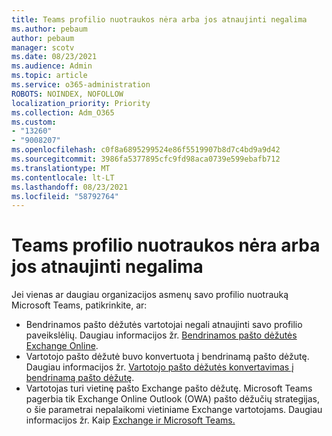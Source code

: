 ```yaml
---
title: Teams profilio nuotraukos nėra arba jos atnaujinti negalima
ms.author: pebaum
author: pebaum
manager: scotv
ms.date: 08/23/2021
ms.audience: Admin
ms.topic: article
ms.service: o365-administration
ROBOTS: NOINDEX, NOFOLLOW
localization_priority: Priority
ms.collection: Adm_O365
ms.custom:
- "13260"
- "9008207"
ms.openlocfilehash: c0f8a6895299524e86f5519907b8d7c4bd9a9d42
ms.sourcegitcommit: 3986fa5377895cfc9fd98aca0739e599ebafb712
ms.translationtype: MT
ms.contentlocale: lt-LT
ms.lasthandoff: 08/23/2021
ms.locfileid: "58792764"
---
```

# <a name="teams-profile-photo-is-missing-or-cant-be-updated"></a>Teams profilio nuotraukos nėra arba jos atnaujinti negalima

Jei vienas ar daugiau organizacijos asmenų savo profilio nuotrauką Microsoft Teams, patikrinkite, ar: 

- Bendrinamos pašto dėžutės vartotojai negali atnaujinti savo profilio paveikslėlių. Daugiau informacijos žr. [Bendrinamos pašto dėžutės Exchange Online](https://docs.microsoft.com/exchange/collaboration-exo/shared-mailboxes). 
- Vartotojo pašto dėžutė buvo konvertuota į bendrinamą pašto dėžutę. Daugiau informacijos žr. [Vartotojo pašto dėžutės konvertavimas į bendrinamą pašto dėžutę](https://docs.microsoft.com/microsoft-365/admin/email/convert-user-mailbox-to-shared-mailbox). 
- Vartotojas turi vietinę pašto Exchange pašto dėžutę. Microsoft Teams pagerbia tik Exchange Online Outlook (OWA) pašto dėžučių strategijas, o šie parametrai nepalaikomi vietiniame Exchange vartotojams. Daugiau informacijos žr. Kaip [Exchange ir Microsoft Teams.](https://docs.microsoft.com/MicrosoftTeams/exchange-teams-interact) 